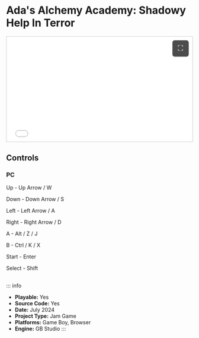 # Ada's Alchemy Academy: Shadowy Help In Terror

<ClientOnly>
  <div 
    id="game-container-unique"
    style="position: relative; padding-bottom: 56.25%; height: 0; overflow: hidden; margin: 1rem 0; border: 1px solid #ccc;">
    <iframe 
      style="position: absolute; top: 0; left: 0; width: 100%; height: 100%; border: none;"
      src="/browser_games/adas_alchemy_academy_shadowy_help_in_terror/index.html"
      allowfullscreen>
    </iframe>
    <button 
      onclick="(function() {
        const container = document.getElementById('game-container-unique');
        if (container.requestFullscreen) {
          container.requestFullscreen();
        }
      })()"
      style="position: absolute; top: 10px; right: 10px; z-index: 10; background: rgba(0,0,0,0.7); color: white; border: none; padding: 12px; cursor: pointer; border-radius: 6px; font-size: 20px; width: 44px; height: 44px; display: flex; align-items: center; justify-content: center;"
      class="fullscreen-btn">
      ⛶
    </button>
  </div>
</ClientOnly>

<style>
@media (max-width: 768px) {
  .fullscreen-btn {
    display: none !important;
  }
}
</style>

## Controls

### PC

Up - Up Arrow / W

Down - Down Arrow / S

Left - Left Arrow / A

Right - Right Arrow / D

A - Alt / Z / J

B - Ctrl / K / X

Start - Enter

Select - Shift

## 

::: info
- **Playable:** Yes 
- **Source Code:** Yes
- **Date:** July 2024
- **Project Type:** Jam Game
- **Platforms:** Game Boy, Browser
- **Engine:**  GB Studio
:::
